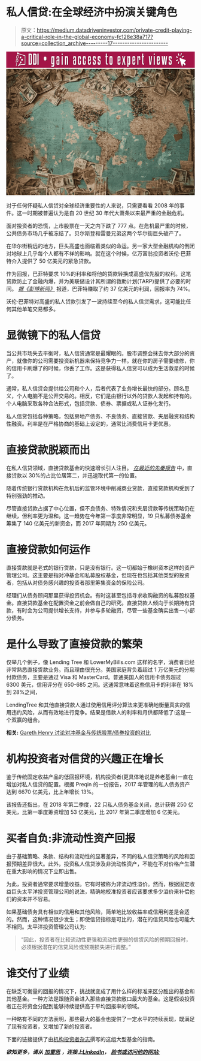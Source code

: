 # 私人信贷:在全球经济中扮演关键角色

> 原文：<https://medium.datadriveninvestor.com/private-credit-playing-a-critical-role-in-the-global-economy-fc128e38a717?source=collection_archive---------17----------------------->

[![](img/bc3aa43163953fa70728c0f8dfe49494.png)](http://www.track.datadriveninvestor.com/Split11-20)![](img/6cfc0fa6ca92c323290b2759b0e68a49.png)

对于任何怀疑私人信贷对全球经济重要性的人来说，只需要看看 2008 年的事件。这一时期被普遍认为是自 20 世纪 30 年代大萧条以来最严重的金融危机。

面对投资者的恐慌，上市股票在一天之内下跌了 777 点。在危机最严重的时候，公共债务市场几乎被冻结了。贝尔斯登和雷曼兄弟这两个华尔街巨头破产了。

在华尔街稍远的地方，巨头高盛也面临着类似的命运。另一家大型金融机构的倒闭对地球上几乎每个人都有不祥的影响。就在这个时候，亿万富翁投资者沃伦·巴菲特介入提供了 50 亿美元的紧急贷款。

作为回报，巴菲特要求 10%的利率和将他的贷款转换成高盛优先股的权利。这笔贷款防止了金融内爆，并为美联储设计其所谓的救助计划(TARP)提供了必要的时间。 [*据《彭博新闻》*](https://www.bloomberg.com/news/articles/2011-03-18/buffett-generates-3-7-billion-from-goldman-investment-made-during-crisis) 报道，巴菲特赚取了约 37 亿美元的利润，回报率为 74%。

沃伦·巴菲特对高盛的私人贷款引发了一波持续至今的私人信贷需求，这可能比任何其他单笔交易都多。

# **显微镜下的私人信贷**

当公共市场失去平衡时，私人信贷通常是最耀眼的。股市调整会抹去你大部分的资产，就像你的公司需要投资新机器来保持竞争力一样。就在你的房子需要维修，你的信用卡刷爆了的时候，你丢了工作。这是获得私人信贷可以成为生活救星的时候了。

通常，私人信贷会提供给公司和个人，后者代表了业务增长最快的部分。顾名思义，个人电脑不是公开交易的。相反，它们是由银行以外的贷款人发起和持有的。个人电脑采取各种合法形式，包括贷款、债券、票据或私人证券化发行。

私人信贷包括各种策略，包括房地产债务、不良债务、直接贷款、夹层融资和结构性融资。利率是在严格协商的基础上设定的，通常比消费信用卡更优惠。

# **直接贷款脱颖而出**

在私人信贷领域，直接贷款基金的快速增长引人注目。 [*在最近的先秦报告*](https://www.preqin.com/about/preqin-in-the-press/20421) 中，直接贷款以 30%的占比位居第二，并迅速取代第一的位置。

随着传统银行贷款机构在危机后的监管环境中削减商业贷款，直接贷款机构受到了特别强劲的推动。

尽管直接贷款占据了中心位置，但不良债务、特殊情况和夹层贷款等传统策略仍在继续，但利率更为温和。这一趋势在今年第一季度非常明显，19 只私募债券基金筹集了 140 亿美元的新资金，而 2017 年同期为 250 亿美元。

# **直接贷款如何运作**

直接贷款就是老式的银行贷款，只是没有银行。这一切都始于橡树资本这样的资产管理公司。这主要是指对冲基金和私募股权基金，但现在也包括其他类型的投资者，包括从对债务感兴趣的投资者那里筹集资金的保险公司。

经理们从债务顾问那里获得投资机会。有时这甚至包括寻求收购融资的私募股权基金。直接贷款基金在配置资金之前会做自己的研究。直接贷款人倾向于长期持有贷款，有时会为公司提供增长支持，并参与多轮融资，尽管一些基金确实出售一小部分债务。

# **是什么导致了直接贷款的繁荣**

仅举几个例子，像 Lending Tree 和 LowerMyBills.com 这样的名字，消费者已经非常熟悉直接贷款业务。而且理由很充分。美国家庭背负着超过 1 万亿美元的分期付款债务，主要是通过 Visa 和 MasterCard。普通美国人的信用卡债务超过 6300 美元，信用评分在 650-685 之间。这通常意味着这些信用卡的利率在 18%到 28%之间，

LendingTree 和其他直接贷款人通过使用信用评分算法来更准确地衡量真实的信用违约风险，从而有效地进行竞争。结果是借款人的利率和月供都降低了:这是一个双赢的组合。

**相关:** [Gareth Henry 讨论对冲基金与传统股票/债券投资的对比](https://gazetteday.com/2018/10/gareth-henry-hedge-funds-traditional-equity-bond-investing/)

# 机构投资者对信贷的兴趣正在增长

鉴于传统固定收益产品的低回报环境，机构投资者(更具体地说是养老基金)一直在增加对私人信贷的配置。根据 Preqin 的一份报告，2017 年管理的私人债务资产达到 6670 亿美元，比上年增长 13%。

该报告还指出，在 2018 年第二季度，22 只私人债务基金关闭，总计获得 250 亿美元，比第一季度筹资增加 53 亿美元，比 2017 年第二季度增加 6 亿美元。

# **买者自负:非流动性资产回报**

由于基础策略、条款、结构和流动性的显著差异，不同的私人信贷策略的风险和回报预期差异很大。此外，投资私人信贷涉及非流动性资产，不能在不对价格产生潜在重大影响的情况下立即出售。

为此，投资者通常要求增量收益。它有时被称为非流动性溢价。然而，根据固定收益巨头太平洋投资管理公司的说法，精确地校准投资者应该要求多少溢价来补偿他们的资本并不容易。

如果基础债务具有相似的信用和其他风险，简单地比较收益率或信用利差是合适的。然而，这种情况很少发生；即使信贷指标是可比的，潜在的信贷风险也可能大不相同。太平洋投资管理公司认为:

> “因此，投资者在比较流动性更强和流动性更弱的信贷风险的预期回报时，必须根据潜在的信贷风险或预期损失进行调整。”

# **谁交付了业绩**

在缺乏可衡量的回报的情况下，挑战就变成了用什么样的标准来区分胜出的基金和其他基金。一种方法是跟随资金进入那些直接贷款敞口最大的基金。这是假设投资者正在将资金分配到能够持续提供高于平均回报率的领域。

一种略有不同的方法表明，那些最大的基金也提供了一定水平的持续表现，既满足了现有投资者，又增加了新的投资者。

下面的链接提供了由[机构投资者杂志](https://www.institutionalinvestor.com/article/b19v4mlg28sqjh/The-Hottest-Private-Debt-Managers)撰写的这组大型基金的指南。

***欲知更多，请从*** [***加雷思***](https://interview.net/gareth-henry/) ***，连接上***[***LinkedIn***](https://www.linkedin.com/in/gareth-henry-a7bba4a4)***，*** [***脸书******或访问他的网站:***](https://en-gb.facebook.com/public/Gareth-Henry)[](https://www.garethhenry.com/)